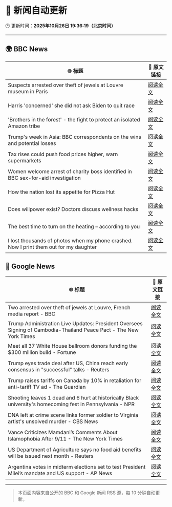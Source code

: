 # 🧠 新闻自动更新

🕒 更新时间：**2025年10月26日 19:36:19（北京时间）**

---

## 🌍 BBC News

| 🌐 标题 | 🔗 原文链接 |
|--------|-------------|
| Suspects arrested over theft of jewels at Louvre museum in Paris | [阅读全文](https://www.bbc.com/news/articles/c2em38pdv0do?at_medium=RSS&at_campaign=rss) |
| Harris 'concerned' she did not ask Biden to quit race | [阅读全文](https://www.bbc.com/news/articles/cj412zgvy4do?at_medium=RSS&at_campaign=rss) |
| 'Brothers in the forest' - the fight to protect an isolated Amazon tribe | [阅读全文](https://www.bbc.com/news/articles/cjw92x915xlo?at_medium=RSS&at_campaign=rss) |
| Trump's week in Asia: BBC correspondents on the wins and potential losses | [阅读全文](https://www.bbc.com/news/articles/c9d6jnn37l2o?at_medium=RSS&at_campaign=rss) |
| Tax rises could push food prices higher, warn supermarkets | [阅读全文](https://www.bbc.com/news/articles/c620gy43pe4o?at_medium=RSS&at_campaign=rss) |
| ​​Women welcome arrest of charity boss identified in BBC sex-for-aid investigation | [阅读全文](https://www.bbc.com/news/articles/cgkzg680j7lo?at_medium=RSS&at_campaign=rss) |
| How the nation lost its appetite for Pizza Hut | [阅读全文](https://www.bbc.com/news/articles/cn97vdpv13wo?at_medium=RSS&at_campaign=rss) |
| Does willpower exist? Doctors discuss wellness hacks | [阅读全文](https://www.bbc.com/news/articles/c98nd0d61d0o?at_medium=RSS&at_campaign=rss) |
| The best time to turn on the heating – according to you | [阅读全文](https://www.bbc.com/news/articles/cgqly9ynnd4o?at_medium=RSS&at_campaign=rss) |
| I lost thousands of photos when my phone crashed. Now I print them out for my daughter | [阅读全文](https://www.bbc.com/news/articles/cdx4g5ndnkyo?at_medium=RSS&at_campaign=rss) |

## 📰 Google News

| 🌐 标题 | 🔗 原文链接 |
|--------|-------------|
| Two arrested over theft of jewels at Louvre, French media report - BBC | [阅读全文](https://news.google.com/rss/articles/CBMiWkFVX3lxTFBSVllOWDRnekVhemY3dHFWRGZzS1ZjN2IzQjU2UUR6TzJJNEhKNGVSazg0cUcybWs2RWlIRWJ6bENIcTktSS1ZWlNjMExkTkJKaFRXQ254YlFOQdIBX0FVX3lxTE5hb0pyaWhuSjU2akNIcG5IMzNXUlZHbWFodUhmemFSNllWYS1zVlFmV0huaUYtbFdqSjhtR0FqcDdvS2NRdW1vZDJlNzZFbjNUWDhRWnNXR3o4YTQyemxv?oc=5) |
| Trump Administration Live Updates: President Oversees Signing of Cambodia-Thailand Peace Pact - The New York Times | [阅读全文](https://news.google.com/rss/articles/CBMiakFVX3lxTE1ObE1RMk1sN01GZ0E2cFktdDZMS1lNOW9HRzBlOVZZQnRpc1hQaTBmOFpURlU4aFpUUW56YVZSMEdLWU1zVXdSZTNVNnFGQ1NSaW91Y2M4WXJBUVMxTS1TR1ppODRaUnFfdHc?oc=5) |
| Meet all 37 White House ballroom donors funding the $300 million build - Fortune | [阅读全文](https://news.google.com/rss/articles/CBMipwFBVV95cUxNUVBwdi0tWTVVWmZzTWw3VVpOS2Y5eU9EN3lPTE1RbUpJY2dLS05wd21SVC1fR0s3eklTQTNNV0JZdEtBTXZKR0xQUVdPbEtlQ19iQXBMNzZNekZPcVp1VGJzWExNaEIwbVg1dmRxMXZvYkpMZWFQR1RBQnVWNnVzbVJQQWlpLWJQOTBuLUNDZUxKRDJIc09MTXdsdHQ4OUE5SWJhdVB2OA?oc=5) |
| Trump eyes trade deal after US, China reach early consensus in "successful" talks - Reuters | [阅读全文](https://news.google.com/rss/articles/CBMiwwFBVV95cUxQcTdoT1B6ejFjeFhvaF9vUVBIbWF5MDRScEI4Z2cyU0g0YUx2MzJmeTFXdTZSZnpwdXYtMkNEZnF5STN5b1lMQnA1aGNROHhwSHE2LUM4SHVVNlRCSnNoOG9sZmQwWVBBUnQ3VlBCVkdTekpDZTBzZnAxMEhwSEkxTWpTa1phMjRvdExOdmVnZnJNOHE4cmNPYUd0bDhsYmFVdGVJeGZJUFZqNlBSUlVnc0g4X08xY0s4TGkyVWx2Y3I2VkE?oc=5) |
| Trump raises tariffs on Canada by 10% in retaliation for anti-tariff TV ad - The Guardian | [阅读全文](https://news.google.com/rss/articles/CBMiigFBVV95cUxPTGRLT0lFZUdpa3F4bzhQbGdUZjRZZExfcU9fUG5uWlppZ3Q0b0RJTjJvcUJPeUo0ejZCbjNzXzRwU21DdEtDTWdGblhpWHpkWEE1LW9ZZjlSanVUSUMwdnJoT1RkbjE4QnNHMl9ZLWNBTWc5T05UbzM5ZlNNaDN5TUFTTGlBMWRsUXc?oc=5) |
| Shooting leaves 1 dead and 6 hurt at historically Black university's homecoming fest in Pennsylvania - NPR | [阅读全文](https://news.google.com/rss/articles/CBMixwFBVV95cUxPZzFRZXNIS1pDcjdkaVREVWRzS0VXdFBwNG10Z3FocHFxcFl4ZndNZmZwV0t2dWZLMDQwOUdDTUhQSnAwak1CNjZJWFNabzloeDE1bWlqQWhWWGNGSldEOVU3cl9veng3c09zcU9SM1MxOFV2dXdqMktIRXR5bDdyWGdMR3pwYlBoSjFXcmh0T0RnUGxIVWVVc205UTc2YmNGTmhKRHdCNktIeTlMcWJJMUEzSXlLSnNaR3J2c2xtd3pHam9xb1hz?oc=5) |
| DNA left at crime scene links former soldier to Virginia artist's unsolved murder - CBS News | [阅读全文](https://news.google.com/rss/articles/CBMilwFBVV95cUxQSjRRRE5PWS15MTNGcVFYQldRUGh4b0ZxWUFVcmNkS0szTzlOVG5KVng1UFNZUGt2UmhHSTljSFBJZDkyU2xkTnNWNEhKbDh3REVldlgyYjA5T05kR2RpOElsZlRLdlVUTmJqR2Nja0FadmNHRjE0MlFiUkw5NkdxTXRMMXhEcDhGSVA4NXBaSE5aLWZqYVpF0gGcAUFVX3lxTE9JV1pTbjlOS25FenZqdV9yNnhhdXBhbTJFc0xDLUo5UDBwV2QxbC1UXzZXRENHaHoyNXZQeGIxX0xGWGxZb21UVXhfajBtWFZ4OGFySXE4UEZqamZiUi16d0ZhUXRWUm5EUmRIQ2JwRHVwY2xxeXdpTTY3NnQyOWdPRUl4b0ZWWEpnejJ4WnRUUnR1U2xaWXNQSXZCUQ?oc=5) |
| Vance Criticizes Mamdani’s Comments About Islamophobia After 9/11 - The New York Times | [阅读全文](https://news.google.com/rss/articles/CBMic0FVX3lxTFBSV3pDZGNkZC1kd2loMVZMLXpUa1lodkdsaDRrQ3QzRkxETDV5OEl0UlViMUx5eGNPWDJXT0dVb1ZpVWJlNW9oMGdoMzQ3RWNPczZuN3hBdl95RFJldDEtdGV4SzNPYXFtSjZpdlhkUm9EcmM?oc=5) |
| US Department of Agriculture says no food aid benefits will be issued next month - Reuters | [阅读全文](https://news.google.com/rss/articles/CBMivwFBVV95cUxNWUVhalFfTXRIa1J3ODEwajBDWEZwNHRtRGlqQ2pCdXY3UWNkOVlxWmVIYV9kOHpJUXo5ODQxdE1QNEJhMG9jc0psakxXbHhWamVPbDNlWTZGdUhrVHZoR1JkOURWNGZJRktUdzBTMnlwZUVKTVRPVDhGR3lOaVhSaEhEdm14U3NjN2FFSXlHZ3dhcGY5SEkwZW9TcXh0TDNUMUNrRHg1UGowUTdJQjd0RVNLc05IYW9BNWd2TW5zZw?oc=5) |
| Argentina votes in midterm elections set to test President Milei’s mandate and US support - AP News | [阅读全文](https://news.google.com/rss/articles/CBMioAFBVV95cUxQNERoT1FRODNYVS1iYkF0QXU3ZkZ6MURZSXdDaEotN0FZSlBlMFB5WVlIRGhvamw4UmNOSHRia3VDMzFOWjlxS2QxbV92dTlVcVd4Smx6TlM0Qkl2YlRtbHpETTgySU45bzNUMS1PdEdfLVFZZmNKU0M0UndzR012TXNpTkZ6M3JZcXp3OFRwZDA1OUkwcHZXUGFCZGJsQnFs?oc=5) |

---
> 本页面内容来自公开的 BBC 和 Google 新闻 RSS 源，每 10 分钟自动更新。